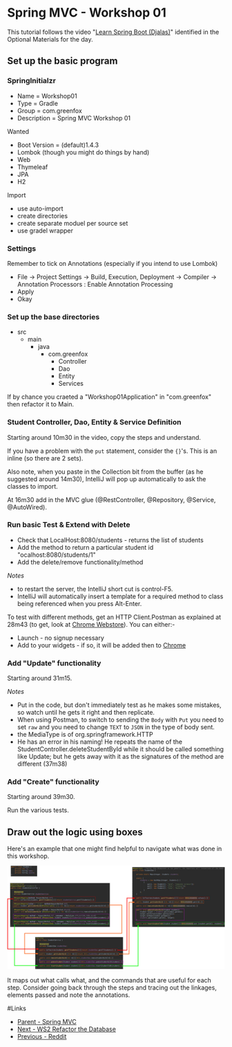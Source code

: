 # Spring MVC - Workshop 01
This tutorial follows the video "[Learn Spring Boot (Djalas)](https://www.youtube.com/watch?v=Ke7Tr4RgRTs)" identified in the Optional Materials for the day.

## Set up the basic program
### SpringInitialzr
- Name = Workshop01
- Type = Gradle
- Group = com.greenfox
- Description = Spring MVC Workshop 01

Wanted
- Boot Version = (default)1.4.3
- Lombok (though you might do things by hand)
- Web
- Thymeleaf
- JPA
- H2

Import
- use auto-import
- create directories
- create separate moduel per source set
- use gradel wrapper

### Settings
Remember to tick on Annotations (especially if you intend to use Lombok)
- File -> Project Settings -> Build, Execution, Deployment -> Compiler  -> Annotation Processors : Enable Annotation Processing
- Apply
- Okay

### Set up the base directories
- src
  - main
    - java
	  - com.greenfox
	    - Controller
		- Dao
		- Entity
		- Services

If by chance you craeted a "Workshop01Application" in "com.greenfox" then refactor it to Main.

### Student Controller, Dao, Entity &amp; Service Definition
Starting around 10m30 in the video, copy the steps and understand.

If you have a problem with the `put` statement, consider the `{}`'s.  This is an inline (so there are 2 sets).

Also note, when you paste in the Collection<Student> bit from the buffer (as he suggested around 14m30), IntelliJ will pop up automatically to ask the classes to import.

At 16m30 add in the MVC glue (@RestController, @Repository, @Service, @AutoWired).


### Run basic Test &amp; Extend with Delete
- Check that LocalHost:8080/students - returns the list of students
- Add the method to return a particular student id "ocalhost:8080/students/1"
- Add the delete/remove functionality/method

_Notes_
- to restart the server, the IntelliJ short cut is control-F5.
- IntelliJ will automatically insert a template for a required method to class being referenced when you press Alt-Enter.

To test with different methods, get an HTTP Client.Postman as explained at 28m43 (to get, look at [Chrome Webstore](chrome.google.com/webstore/search/postman)).  You can either:-
- Launch - no signup necessary
- Add to your widgets - if so, it will be added then to [Chrome](chrome://apps)

### Add "Update" functionality
Starting around 31m15.

_Notes_
- Put in the code, but don't immediately test as he makes some mistakes, so watch until he gets it right and then replicate.
- When using Postman, to switch to sending the `Body` with `Put` you need to set `raw` and you need to change `TEXT` to `JSON` in the type of body sent.
- the MediaType is of org.springframework.HTTP
- He has an error in his naming!  He repeats the name of the StudentController.deleteStudentById while it should be called something like Update; but he gets away with it as the signatures of the method are different (37m38)

### Add "Create" functionality
Starting around 39m30.

Run the various tests.


## Draw out the logic using boxes
Here's an example that one might find helpful to navigate what was done in this workshop.  

<img src="./workshop01A.jpg" >

It maps out what calls what, and the commands that are useful for each step.  Consider going back through the steps and tracing out the linkages, elements passed and note the annotations.


#Links
- [Parent - Spring MVC](../README.md)
- [Next - WS2 Refactor the Database ](./Workshop02.md)
- [Previous - Reddit](./reddit.md)
